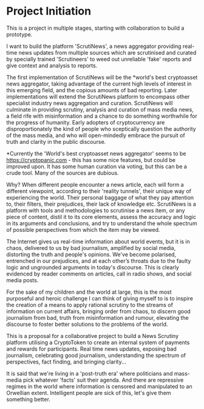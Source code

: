 
# Project Initiation

This is a project in multiple stages, starting with collaboration to build a prototype.

I want to build the platform 'ScrutiNews', a news aggregator providing real-time news updates from multiple sources which are scrutinised and curated by specially trained 'Scrutineers' to weed out unreliable 'fake' reports and give context and analysis to reports.

The first implementation of ScrutiNews will be the \*world's best cryptoasset news aggregator, taking advantage of the current high levels of interest in this emerging field, and the copious amounts of bad reporting. Later implementations will extend the ScrutiNews platform to encompass other specialist industry news aggregation and curation. ScrutiNews will culminate in providing scrutiny, analysis and curation of mass media news, a field rife with misinformation and a chance to do something worthwhile for the progress of humanity. Early adopters of cryptocurrency are disproportionately the kind of people who sceptically question the authority of the mass media, and who will open-mindedly embrace the pursuit of truth and clarity in the public discourse.

\*Currently the 'World's best cryptoasset news aggregator' seems to be https://cryptopanic.com - this has some nice features, but could be improved upon. It has some human curation via voting, but this can be a crude tool. Many of the sources are dubious.

Why? When different people encounter a news article, each will form a different viewpoint, according to their 'reality tunnels', their unique way of experiencing the world. Their personal baggage of what they pay attention to, their filters, their prejudices, their lack of knowledge etc. ScrutiNews is a platform with tools and methodologies to scrutinise a news item, or any piece of content, distil it to its core elements, assess the accuracy and logic in its arguments and conclusions, and try to understand the whole spectrum of possible perspectives from which the item may be viewed.

The Internet gives us real-time information about world events, but it is in chaos, delivered to us by bad journalism, amplified by social media, distorting the truth and people's opinions. We've become polarised, entrenched in our prejudices, and at each other’s throats due to the faulty logic and ungrounded arguments in today's discourse. This is clearly evidenced by reader comments on articles, call in radio shows, and social media posts.

For the sake of my children and the world at large, this is the most purposeful and heroic challenge I can think of giving myself to is to inspire the creation of a means to apply rational scrutiny to the streams of information on current affairs, bringing order from chaos, to discern good journalism from bad, truth from misinformation and rumour, elevating the discourse to foster better solutions to the problems of the world.

This is a proposal for a collaborative project to build a News Scrutiny platform utilising a CryptoToken to create an internal system of payments and rewards for participants. Real time news updates, exposing bad journalism, celebrating good journalism, understanding the spectrum of perspectives, fact finding, and bringing clarity...

It is said that we're living in a 'post-truth era' where politicians and mass-media pick whatever 'facts' suit their agenda. And there are repressive regimes in the world where information is censored and manipulated to an Orwellian extent. Intelligent people are sick of this, let's give them something better.
